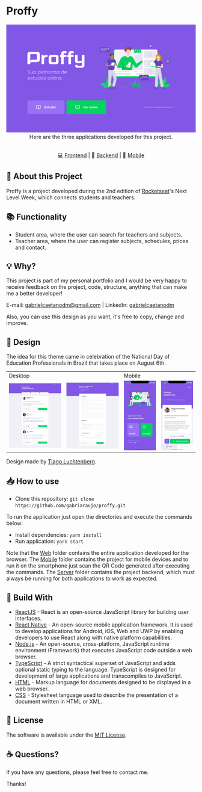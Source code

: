 # Proffy

<img src="./design/home-web.png"/>

<div align="center">
Here are the three applications developed for this project.<br><br>

💻 [Frontend](https://github.com/gabriaraujo/proffy/tree/master/web) | 
💾 [Backend](https://github.com/gabriaraujo/proffy/tree/master/server) | 
📱 [Mobile](https://github.com/gabriaraujo/proffy/tree/master/mobile)
</div>

## 📑 About this Project

Proffy is a project developed during the 2nd edition of [Rocketseat](https://rocketseat.com.br)'s Next Level Week, which connects students and teachers.

## 📚 Functionality
- Student area, where the user can search for teachers and subjects.
- Teacher area, where the user can register subjects, schedules, prices and contact.

## 💡 Why?
This project is part of my personal portfolio and I would be very happy to receive feedback on the project, code, structure, anything that can make me a better developer!

E-mail: <a href="mailto:gabrielcaetanodm@gmail.com">gabrielcaetanodm@gmail.com</a> | 
LinkedIn: <a href="https://www.linkedin.com/in/gabrielcaetanodm/" target="_blank">gabrielcaetanodm</a>

Also, you can use this design as you want, it's free to copy, change and improve.

## 🎨 Design
The idea for this theme came in celebration of the National Day of Education Professionals in Brazil that takes place on August 6th.

<table style="border: none">
  <tr>
    <td colspan="2">Desktop</td>
    <td colspan="2">Mobile</td>
  </tr>
  <tr>
    <td><img src="./design/list-web.png" width=300 /></td><td><img src="./design/form-web.png" width=300 /></td>
    <td><img src="./design/home-mobile.png" width=180 /></td><td><img src="./design/list-mobile.png" width=180 /></td>
  </tr>
</table>

Design made by [Tiago Luchtenberg](https://www.instagram.com/tiagoluchtenberg/).

## 📥 How to use

- Clone this repository: `git clone https://github.com/gabriaraujo/proffy.git`

To run the application just open the directories and execute the commands below:
- Install dependencies: `yarn install`
- Run application: `yarn start`

Note that the [Web](https://github.com/gabriaraujo/proffy/tree/master/web) folder contains the entire application developed for the browser. The 
[Mobile](https://github.com/gabriaraujo/proffy/tree/master/mobile) folder contains the project for mobile devices and to run it on the smartphone 
just scan the QR Code generated after executing the commands. The [Server](https://github.com/gabriaraujo/proffy/tree/master/server) folder contains
the project backend, which must always be running for both applications to work as expected.

## 🚀 Build With
- [ReactJS](https://reactjs.org/) - React is an open-source JavaScript library for building user interfaces.
- [React Native](https://reactnative.dev/) - An open-source mobile application framework. It is used to develop applications for Android, iOS, Web and UWP by enabling 
developers to use React along with native platform capabilities.
- [Node.js](https://nodejs.org/en/) - An open-source, cross-platform, JavaScript runtime environment (Framework) that executes JavaScript code outside a web browser.
- [TypeScript](https://www.typescriptlang.org) - A strict syntactical superset of JavaScript and adds optional static typing to the language. TypeScript is designed for 
development of large applications and transcompiles to JavaScript.
- [HTML](https://developer.mozilla.org/en-US/docs/Web/HTML) - Markup language for documents designed to be displayed in a web browser.
- [CSS](https://developer.mozilla.org/en-US/docs/Web/CSS) - Stylesheet language used to describe the presentation of a document written in HTML or XML.

## 📕 License
The software is available under the [MIT License](https://github.com/gabriaraujo/proffy/blob/master/LICENSE).


## ☕ Questions?
If you have any questions, please feel free to contact me.

Thanks!
